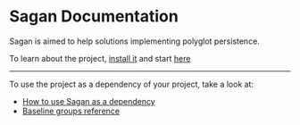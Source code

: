 # Sagan Documentation

Sagan is aimed to help solutions implementing polyglot persistence.

To learn about the project, [install it](how-to/how-to-load-in-pharo.md) and
start [here](Getting-started.md)

---

To use the project as a dependency of your project, take a look at:

- [How to use Sagan as a dependency](how-to/how-to-use-as-dependency-in-pharo.md)
- [Baseline groups reference](reference/Baseline-groups.md)
